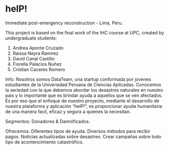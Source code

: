 # helP!
Immediate post-emergency reconstruction - Lima, Peru.

This project is based on the final work of the IHC course at UPC, created by undergraduate students:
1. Andrea Aponte Cruzado
2. Raissa Neyra Ramirez
3. David Canal Castillo
4. Fiorella Palacios Nuñez
5. Cristian Caceres Romero

Info: Nosotros somos DataTeam, una startup conformada por jovenes estudiantes de la Universidad Peruana de Ciencias Aplicadas. Conocemos la seriedad con la que debemos abordar los desastres naturales en nuestro pais y lo importante que es brindar ayuda a aquellos que se ven afectados. Es por eso que el enfoque de nuestro proyecto, mediante el desarrollo de nuestra plataforma y aplicación “helP!”, es proporcionar ayuda humanitaria de una manera facil, eficaz y segura a quienes la necesitan.

Segmentos: Donadores & Damnificados.

Ofrecemos:
           Diferentes tipos de ayuda.
           Diversos métodos para recibir pagos.
           Noticias actualizadas sobre desastres.
           Crear campañas sobre todo tipo de acontencimiento catastrófico.
